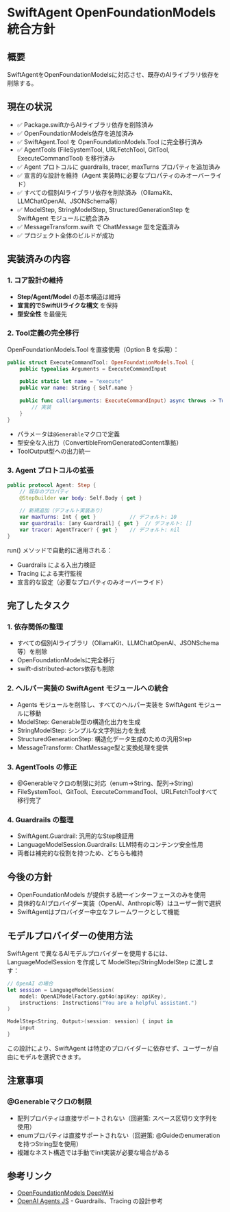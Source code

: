 # SwiftAgent OpenFoundationModels 統合方針

## 概要
SwiftAgentをOpenFoundationModelsに対応させ、既存のAIライブラリ依存を削除する。

## 現在の状況
- ✅ Package.swiftからAIライブラリ依存を削除済み
- ✅ OpenFoundationModels依存を追加済み
- ✅ SwiftAgent.Tool を OpenFoundationModels.Tool に完全移行済み
- ✅ AgentTools (FileSystemTool, URLFetchTool, GitTool, ExecuteCommandTool) を移行済み
- ✅ Agent プロトコルに guardrails, tracer, maxTurns プロパティを追加済み
- ✅ 宣言的な設計を維持（Agent 実装時に必要なプロパティのみオーバーライド）
- ✅ すべての個別AIライブラリ依存を削除済み（OllamaKit、LLMChatOpenAI、JSONSchema等）
- ✅ ModelStep, StringModelStep, StructuredGenerationStep を SwiftAgent モジュールに統合済み
- ✅ MessageTransform.swift で ChatMessage 型を定義済み
- ✅ プロジェクト全体のビルドが成功

## 実装済みの内容

### 1. コア設計の維持
- **Step/Agent/Model** の基本構造は維持
- **宣言的でSwiftUIライクな構文** を保持
- **型安全性** を最優先

### 2. Tool定義の完全移行
OpenFoundationModels.Tool を直接使用（Option B を採用）：
```swift
public struct ExecuteCommandTool: OpenFoundationModels.Tool {
    public typealias Arguments = ExecuteCommandInput
    
    public static let name = "execute"
    public var name: String { Self.name }
    
    public func call(arguments: ExecuteCommandInput) async throws -> ToolOutput {
        // 実装
    }
}
```

- パラメータは`@Generable`マクロで定義
- 型安全な入出力（ConvertibleFromGeneratedContent準拠）
- ToolOutput型への出力統一

### 3. Agent プロトコルの拡張
```swift
public protocol Agent: Step {
    // 既存のプロパティ
    @StepBuilder var body: Self.Body { get }
    
    // 新規追加（デフォルト実装あり）
    var maxTurns: Int { get }           // デフォルト: 10
    var guardrails: [any Guardrail] { get }  // デフォルト: []
    var tracer: AgentTracer? { get }    // デフォルト: nil
}
```

run() メソッドで自動的に適用される：
- Guardrails による入出力検証
- Tracing による実行監視
- 宣言的な設定（必要なプロパティのみオーバーライド）

## 完了したタスク

### 1. 依存関係の整理
- すべての個別AIライブラリ（OllamaKit、LLMChatOpenAI、JSONSchema等）を削除
- OpenFoundationModelsに完全移行
- swift-distributed-actors依存も削除

### 2. ヘルパー実装の SwiftAgent モジュールへの統合
- Agents モジュールを削除し、すべてのヘルパー実装を SwiftAgent モジュールに移動
- ModelStep: Generable型の構造化出力を生成
- StringModelStep: シンプルな文字列出力を生成
- StructuredGenerationStep: 構造化データ生成のための汎用Step
- MessageTransform: ChatMessage型と変換処理を提供

### 3. AgentTools の修正
- @Generableマクロの制限に対応（enum→String、配列→String）
- FileSystemTool、GitTool、ExecuteCommandTool、URLFetchToolすべて移行完了

### 4. Guardrails の整理
- SwiftAgent.Guardrail: 汎用的なStep検証用
- LanguageModelSession.Guardrails: LLM特有のコンテンツ安全性用
- 両者は補完的な役割を持つため、どちらも維持

## 今後の方針
- OpenFoundationModels が提供する統一インターフェースのみを使用
- 具体的なAIプロバイダー実装（OpenAI、Anthropic等）はユーザー側で選択
- SwiftAgentはプロバイダー中立なフレームワークとして機能

## モデルプロバイダーの使用方法
SwiftAgent で異なるAIモデルプロバイダーを使用するには、LanguageModelSession を作成して ModelStep/StringModelStep に渡します：

```swift
// OpenAI の場合
let session = LanguageModelSession(
    model: OpenAIModelFactory.gpt4o(apiKey: apiKey),
    instructions: Instructions("You are a helpful assistant.")
)

ModelStep<String, Output>(session: session) { input in
    input
}
```

この設計により、SwiftAgent は特定のプロバイダーに依存せず、ユーザーが自由にモデルを選択できます。

## 注意事項

### @Generableマクロの制限
- 配列プロパティは直接サポートされない（回避策: スペース区切り文字列を使用）
- enumプロパティは直接サポートされない（回避策: @Guideのenumerationを持つString型を使用）
- 複雑なネスト構造では手動でinit実装が必要な場合がある

## 参考リンク
- [OpenFoundationModels DeepWiki](https://deepwiki.com/1amageek/OpenFoundationModels)
- [OpenAI Agents JS](https://deepwiki.com/openai/openai-agents-js) - Guardrails、Tracing の設計参考